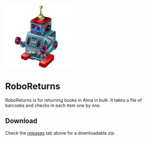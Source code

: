 ![Alt text](https://github.com/MrJeremyHobbs/RoboReturns/blob/master/logo_large.png?raw=true "Title")
# RoboReturns
RoboReturns is for returning books in Alma in bulk. It takes a file of barcodes and checks in each item one by one.  
 
## Download
Check the [releases](https://github.com/MrJeremyHobbs/RoboReturns/releases) tab above for a downloadable zip.
